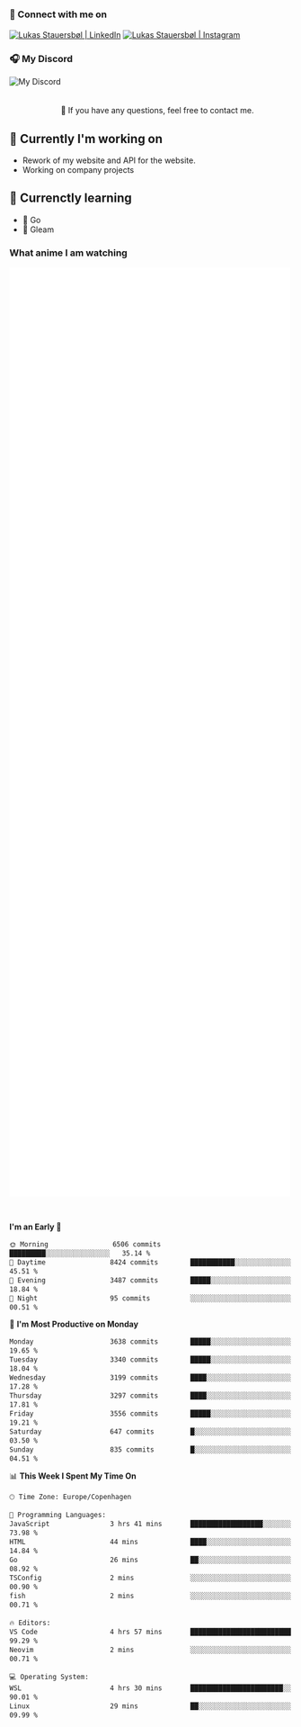 ### 🔗 Connect with me on
<a href="https://www.instagram.com/lukas_stauersbol" target="_blank"><img align="center" src="https://raw.githubusercontent.com/stauersbol/stauersbol/main/images/instagram.svg" alt="Lukas Stauersbøl | LinkedIn" width="30px"/></a>
<a href="https://www.linkedin.com/in/lukas-stauersbol/" target="_blank"><img align="center" src="https://raw.githubusercontent.com/stauersbol/stauersbol/main/images/linkedin.svg" alt="Lukas Stauersbøl | Instagram" width="30px"/></a>

<p align="center">
 <h3>🎧 My Discord</h3>
 <img align="left" height="55px" src="https://discord.c99.nl/widget/theme-2/147806323323568128.png" alt="My Discord" />
</p>

<br/>
<br/>
<br/>
💬 If you have any questions, feel free to contact me.

## 🔭 Currently I'm working on
- Rework of my website and API for the website.
- Working on company projects
 
## 🌱 Currenctly learning
- 💙 Go
- 💜 Gleam

### What anime I am watching
<a href="https://anilist.co/user/slashiy/" align="center"><img align="center" width="500px" src="metrics.plugin.personal.anilist.svg" /></a>

<br/>

<!--START_SECTION:waka-->
**I'm an Early 🐤** 

```text
🌞 Morning                6506 commits        █████████░░░░░░░░░░░░░░░░   35.14 % 
🌆 Daytime                8424 commits        ███████████░░░░░░░░░░░░░░   45.51 % 
🌃 Evening                3487 commits        █████░░░░░░░░░░░░░░░░░░░░   18.84 % 
🌙 Night                  95 commits          ░░░░░░░░░░░░░░░░░░░░░░░░░   00.51 % 
```
📅 **I'm Most Productive on Monday** 

```text
Monday                   3638 commits        █████░░░░░░░░░░░░░░░░░░░░   19.65 % 
Tuesday                  3340 commits        █████░░░░░░░░░░░░░░░░░░░░   18.04 % 
Wednesday                3199 commits        ████░░░░░░░░░░░░░░░░░░░░░   17.28 % 
Thursday                 3297 commits        ████░░░░░░░░░░░░░░░░░░░░░   17.81 % 
Friday                   3556 commits        █████░░░░░░░░░░░░░░░░░░░░   19.21 % 
Saturday                 647 commits         █░░░░░░░░░░░░░░░░░░░░░░░░   03.50 % 
Sunday                   835 commits         █░░░░░░░░░░░░░░░░░░░░░░░░   04.51 % 
```


📊 **This Week I Spent My Time On** 

```text
🕑︎ Time Zone: Europe/Copenhagen

💬 Programming Languages: 
JavaScript               3 hrs 41 mins       ██████████████████░░░░░░░   73.98 % 
HTML                     44 mins             ████░░░░░░░░░░░░░░░░░░░░░   14.84 % 
Go                       26 mins             ██░░░░░░░░░░░░░░░░░░░░░░░   08.92 % 
TSConfig                 2 mins              ░░░░░░░░░░░░░░░░░░░░░░░░░   00.90 % 
fish                     2 mins              ░░░░░░░░░░░░░░░░░░░░░░░░░   00.71 % 

🔥 Editors: 
VS Code                  4 hrs 57 mins       █████████████████████████   99.29 % 
Neovim                   2 mins              ░░░░░░░░░░░░░░░░░░░░░░░░░   00.71 % 

💻 Operating System: 
WSL                      4 hrs 30 mins       ███████████████████████░░   90.01 % 
Linux                    29 mins             ██░░░░░░░░░░░░░░░░░░░░░░░   09.99 % 
```


<!--END_SECTION:waka-->
